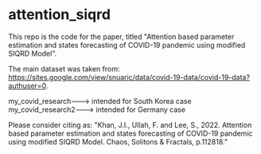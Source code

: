 # attention_siqrd

This repo is the code for the paper, titled "Attention based parameter estimation and states forecasting of COVID-19 pandemic using modified SIQRD Model".



The main dataset was taken from: https://sites.google.com/view/snuaric/data/covid-19-data/covid-19-data?authuser=0.


my_covid_research---> intended for South Korea case
my_covid_research2---> intended for Germany case



Please consider citing as: "Khan, J.I., Ullah, F. and Lee, S., 2022. Attention based parameter estimation and states forecasting of COVID-19 pandemic using modified SIQRD Model. Chaos, Solitons & Fractals, p.112818."
